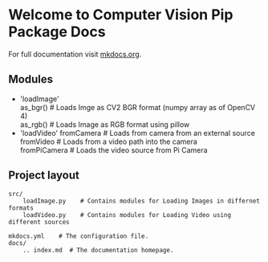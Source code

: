 # Welcome to Computer Vision Pip Package Docs

For full documentation visit [mkdocs.org](https://github.com/nishgaba-ai/computer-vision).

## Modules

* 'loadImage'  
     as_bgr()   # Loads Imge as CV2 BGR format (numpy array as of OpenCV 4)  
     as_rgb()   # Loads Image as RGB format using pillow  
* 'loadVideo'
     fromCamera  # Loads from camera from an external source  
     fromVideo   # Loads from a video path into the camera  
     fromPiCamera   # Loads the video source from Pi Camera  

## Project layout

    src/
        loadImage.py    # Contains modules for Loading Images in differnet formats
        loadVideo.py    # Contains modules for Loading Video using different sources

    mkdocs.yml    # The configuration file.
    docs/
        .. index.md  # The documentation homepage.

